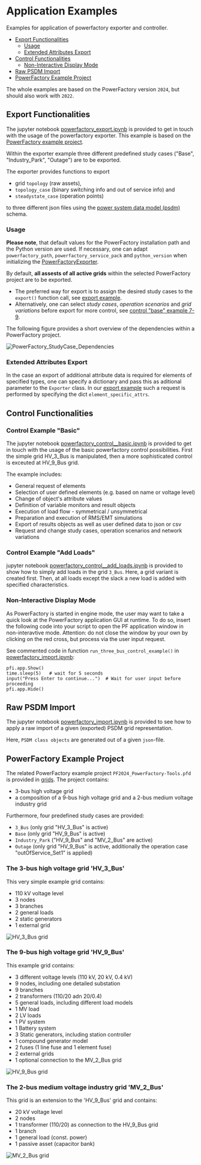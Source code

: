 # Application Examples

Examples for application of powerfactory exporter and controller.

- [Export Functionalities](#export-functionalities)
  - [Usage](#usage)
  - [Extended Attributes Export](#extended-attributes-export)
- [Control Functionalities](#control-functionalities)
  - [Non-Interactive Display Mode](#non-interactive-display-mode)
- [Raw PSDM Import](#raw-psdm-import)
- [PowerFactory Example Project](#powerfactory-example-project)

The whole examples are based on the PowerFactory version `2024`, but should also work with `2022`.

## Export Functionalities

The jupyter notebook [powerfactory_export.ipynb](powerfactory_export.ipynb) is provided to get in touch with the usage of the powerfactory exporter.
This example is based on the [PowerFactory example project](#-powerfactory-example-project).


Within the exporter example three different predefined study cases ("Base", "Industry_Park", "Outage") are to be exported.

The exporter provides functions to export

- grid `topology` (raw assets),
- `topology_case` (binary switching info and out of service info) and
- `steadystate_case` (operation points)

to three different json files using the [power system data model (psdm)][link_to_psdm] schema.

### Usage

**Please note**, that default values for the PowerFactory installation path and the Python version are used.
If necessary, one can adapt `powerfactory_path`, `powerfactory_service_pack` and `python_version` when initializing the [PowerFactoryExporter][link_to_exporter].

By default, **all assests of all active grids** within the selected PowerFactory project are to be exported.
- The preferred way for export is to assign the desired study cases to the `export()` function call, see [export example](powerfactory_export.ipynb).
- Alternatively, one can select _study cases_, _operation scenarios_ and _grid variations_ before export for more control, see [control "base" example 7-9](powerfactory_control__base.ipynb).

The following figure provides a short overview of the dependencies within a PowerFactory project.

![PowerFactory_StudyCase_Dependencies](../docs/static/PowerFactory_StudyCase_Dependencies.png)

### Extended Attributes Export

In the case an export of additional attribute data is required for elements of specified types, one can specify a dictionary and pass this as aditional parameter to the `Exporter` class.
In our [export example](powerfactory_export.ipynb) such a request is performed by specifying  the dict `element_specific_attrs`.

## Control Functionalities

### Control Example "Basic"
The jupyter notebook [powerfactory_control__basic.ipynb](powerfactory_control__basic.ipynb) is provided to get in touch with the usage of the basic powerfactory control possibilities.
First the simple grid HV_3_Bus is manipulated, then a more sophisticated control is exceuted at HV_9_Bus grid.

The example includes:

- General request of elements
- Selection of user defined elements (e.g. based on name or voltage level)
- Change of object's attribute values
- Definition of variable monitors and result objects
- Execution of load flow - symmetrical / unsymmetrical
- Preparation and execution of RMS/EMT simulations
- Export of results objects as well as user defined data to json or csv
- Request and change study cases, operation scenarios and network variations

### Control Example "Add Loads"
jupyter notebook [powerfactory_control__add_loads.ipynb](powerfactory_control__add_loads.ipynb) is provided to show how to simply add loads in the grid `3_Bus`.
Here, a grid variant is created first. Then, at all loads except the slack a new load is added with specified characteristics.

### Non-Interactive Display Mode
  As PowerFactory is started in engine mode, the user may want to take a quick look at the PowerFactory application GUI at runtime.
  To do so, insert the following code into your script to open the PF application window in non-interavtive mode. Attention: do not close the window by your own by clicking on the red cross, but process via the user input request.

  See commented code in function `run_three_bus_control_example()` in [powerfactory_import.ipynb](powerfactory_import.ipynb):

    pfi.app.Show()
    time.sleep(5)   # wait for 5 seconds
    input("Press Enter to continue...")  # Wait for user input before proceeding
    pfi.app.Hide()


## Raw PSDM Import

The jupyter notebook [powerfactory_import.ipynb](powerfactory_import.ipynb) is provided to see how to apply a raw import of a given (exported) PSDM grid representation.

Here, `PSDM class objects` are generated out of a given `json`-file.

## PowerFactory Example Project
The related PowerFactory example project `PF2024_PowerFactory-Tools.pfd` is provided in [grids][link_to_example_grids]. 
The project contains:
- 3-bus high voltage grid
- a composition of a 9-bus high voltage grid and a 2-bus medium voltage industry grid

Furthermore, four predefined study cases are provided:

- `3_Bus` (only grid "HV_3_Bus" is active)
- `Base` (only grid "HV_9_Bus" is active)
- `Industry_Park` ("HV_9_Bus" and "MV_2_Bus" are active)
- `Outage` (only grid "HV_9_Bus" is active, additionally the operation case "outOfService_Set1" is applied)


### The 3-bus high voltage grid 'HV_3_Bus'

This very simple example grid contains:

- 110 kV voltage level
- 3 nodes
- 3 branches
- 2 general loads
- 2 static generators
- 1 external grid

![HV_3_Bus grid](./grids/HV_3_Bus.png)


### The 9-bus high voltage grid 'HV_9_Bus'

This example grid contains:

- 3 different voltage levels (110 kV, 20 kV, 0.4 kV)
- 9 nodes, including one detailed substation
- 9 branches
- 2 transformers (110/20 adn 20/0.4)
- 5 general loads, including different load models
- 1 MV load
- 2 LV loads
- 1 PV system
- 1 Battery system
- 3 Static generators, including station controller
- 1 compound generator model
- 2 fuses (1 line fuse and 1 element fuse)
- 2 external grids
- 1 optional connection to the MV_2_Bus grid

![HV_9_Bus grid](./grids/Base_HV_9_Bus.png)


### The 2-bus medium voltage industry grid 'MV_2_Bus'

This grid is an extension to the 'HV_9_Bus' grid and contains:

- 20 kV voltage level
- 2 nodes
- 1 transformer (110/20) as connection to the HV_9_Bus grid
- 1 branch
- 1 general load (const. power)
- 1 passive asset (capacitor bank)

![MV_2_Bus grid](./grids/MV_2_Bus.png)

[link_to_example_grids]: ./grids
[link_to_exporter]: ../powerfactory_tools/versions/pf2024/exporter/exporter.py
[link_to_psdm]: https://github.com/ieeh-tu-dresden/power-system-data-model
